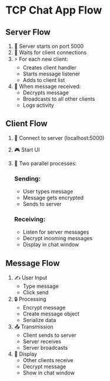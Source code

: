 # TCP Chat App Flow

## Server Flow

1. 🎯 Server starts on port 5000
2. 👥 Waits for client connections
3. ⚡ For each new client:
   - Creates client handler
   - Starts message listener
   - Adds to client list
4. 📨 When message received:
   - Decrypts message
   - Broadcasts to all other clients
   - Logs activity

## Client Flow

1. 🔌 Connect to server (localhost:5000)
2. 🎮 Start UI
3. 🔄 Two parallel processes:

   ### Sending:

   - User types message
   - Message gets encrypted
   - Sends to server

   ### Receiving:

   - Listen for server messages
   - Decrypt incoming messages
   - Display in chat window

## Message Flow

1. ✍️ User Input
   - Type message
   - Click send
2. 🔒 Processing
   - Encrypt message
   - Create message object
   - Serialize data
3. 📤 Transmission
   - Client sends to server
   - Server receives
   - Server broadcasts
4. 📱 Display
   - Other clients receive
   - Decrypt message
   - Show in chat window
